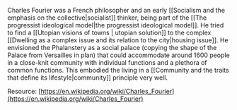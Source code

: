 ---
---

Charles Fourier was a French philosopher and an early [[Socialism and the emphasis on the collective|socialist]] thinker, being part of the [[The progressist ideological model|the progressist ideological model]]. He tried to find a [[Utopian visions of towns | utopian solution]] to the complex [[Dwelling as a complex issue and its relation to the city|housing issue]]. He envisioned the Phalanstery as a social palace (copying the shape of the Palace from Versailles in plan) that could accommodate around 1600 people in a close-knit community with individual functions and a plethora of common functions. This embodied the living in a [[Community and the traits that define its lifestyle|community]] principle very well.

Resource: [https://en.wikipedia.org/wiki/Charles_Fourier](https://en.wikipedia.org/wiki/Charles_Fourier)